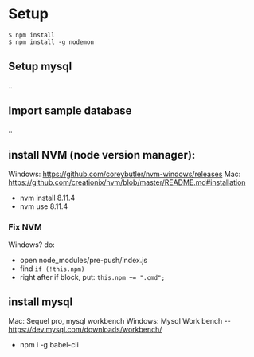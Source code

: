 # Setup

```
$ npm install
$ npm install -g nodemon
```

## Setup mysql
..

## Import sample database
..


## install NVM (node version manager):
Windows: https://github.com/coreybutler/nvm-windows/releases
Mac: https://github.com/creationix/nvm/blob/master/README.md#installation

- nvm install 8.11.4
- nvm use 8.11.4

### Fix NVM

Windows? do:
- open node_modules/pre-push/index.js
- find `if (!this.npm)`
- right after if block, put:
`this.npm += ".cmd";`

## install mysql
Mac: Sequel pro, mysql workbench
Windows: Mysql Work bench -- https://dev.mysql.com/downloads/workbench/


- npm i -g babel-cli

